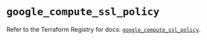 # `google_compute_ssl_policy`

Refer to the Terraform Registry for docs: [`google_compute_ssl_policy`](https://registry.terraform.io/providers/hashicorp/google/5.35.0/docs/resources/compute_ssl_policy).

